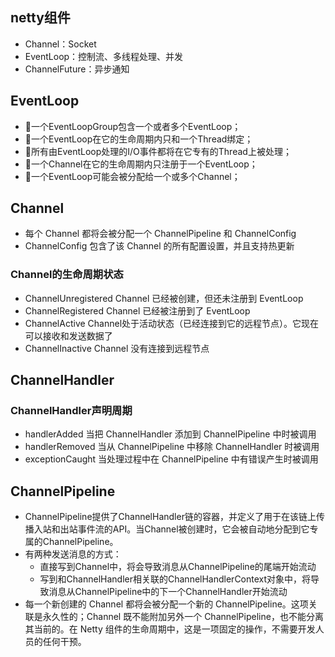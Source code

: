 ## netty组件
* Channel：Socket
* EventLoop：控制流、多线程处理、并发
* ChannelFuture：异步通知

## EventLoop
* 一个EventLoopGroup包含一个或者多个EventLoop； 
* 一个EventLoop在它的生命周期内只和一个Thread绑定； 
* 所有由EventLoop处理的I/O事件都将在它专有的Thread上被处理； 
* 一个Channel在它的生命周期内只注册于一个EventLoop； 
* 一个EventLoop可能会被分配给一个或多个Channel； 

## Channel
* 每个 Channel 都将会被分配一个 ChannelPipeline 和 ChannelConfig
* ChannelConfig 包含了该 Channel 的所有配置设置，并且支持热更新

### Channel的生命周期状态
* ChannelUnregistered  Channel 已经被创建，但还未注册到 EventLoop 
* ChannelRegistered  Channel 已经被注册到了 EventLoop 
* ChannelActive  Channel处于活动状态（已经连接到它的远程节点）。它现在可以接收和发送数据了 
* ChannelInactive  Channel 没有连接到远程节点

## ChannelHandler
### ChannelHandler声明周期
* handlerAdded  当把 ChannelHandler 添加到 ChannelPipeline 中时被调用 
* handlerRemoved  当从 ChannelPipeline 中移除 ChannelHandler 时被调用 
* exceptionCaught  当处理过程中在 ChannelPipeline 中有错误产生时被调用

## ChannelPipeline
* ChannelPipeline提供了ChannelHandler链的容器，并定义了用于在该链上传播入站和出站事件流的API。当Channel被创建时，它会被自动地分配到它专属的ChannelPipeline。
* 有两种发送消息的方式：
    * 直接写到Channel中，将会导致消息从ChannelPipeline的尾端开始流动
    * 写到和ChannelHandler相关联的ChannelHandlerContext对象中，将导致消息从ChannelPipeline中的下一个ChannelHandler开始流动
* 每一个新创建的 Channel 都将会被分配一个新的 ChannelPipeline。这项关联是永久性的；Channel 既不能附加另外一个 ChannelPipeline，也不能分离其当前的。在 Netty 组件的生命周期中，这是一项固定的操作，不需要开发人员的任何干预。
